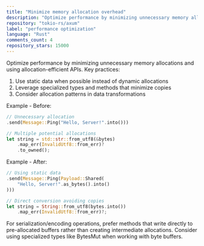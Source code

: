 ```yaml
---
title: "Minimize memory allocation overhead"
description: "Optimize performance by minimizing unnecessary memory allocations and using allocation-efficient APIs. Key practices include using static data when possible instead of dynamic allocations, leveraging specialized types and methods that minimize copies, and considering allocation patterns in data transformations."
repository: "tokio-rs/axum"
label: "performance optimization"
language: "Rust"
comments_count: 4
repository_stars: 15000
---
```


Optimize performance by minimizing unnecessary memory allocations and using allocation-efficient APIs. Key practices:

1. Use static data when possible instead of dynamic allocations
2. Leverage specialized types and methods that minimize copies
3. Consider allocation patterns in data transformations

Example - Before:
```rust
// Unnecessary allocation
.send(Message::Ping("Hello, Server!".into()))

// Multiple potential allocations
let string = std::str::from_utf8(&bytes)
    .map_err(InvalidUtf8::from_err)?
    .to_owned();
```

Example - After:
```rust
// Using static data
.send(Message::Ping(Payload::Shared(
    "Hello, Server!".as_bytes().into()
)))

// Direct conversion avoiding copies
let string = String::from_utf8(bytes.into())
    .map_err(InvalidUtf8::from_err)?;
```

For serialization/encoding operations, prefer methods that write directly to pre-allocated buffers rather than creating intermediate allocations. Consider using specialized types like BytesMut when working with byte buffers.